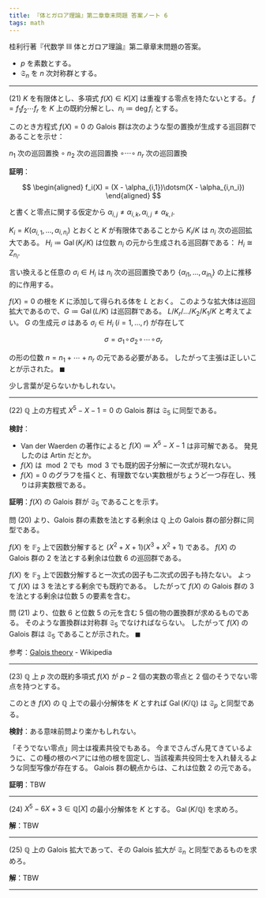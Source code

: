 ```yaml
---
title: 『体とガロア理論』第二章章末問題 答案ノート 6
tags: math
---
```


桂利行著『代数学 III 体とガロア理論』第二章章末問題の答案。

* $p$ を素数とする。
* $\mathfrak S_n$ を $n$ 次対称群とする。

----

$(21)$ $K$ を有限体とし、多項式 $f(X) \in K[X]$ は重複する零点を持たないとする。
$f = f_1f_2 \dotsm f_r$ を $K$ 上の既約分解とし、$n_i \coloneqq \deg f_i$ とする。

このとき方程式 $f(X) = 0$ の Galois 群は次のような型の置換が生成する巡回群であることを示せ：

$n_1$ 次の巡回置換 $\circ$ $n_2$ 次の巡回置換 $\circ \cdots \circ$ $n_r$ 次の巡回置換

**証明**：

$$
\begin{aligned}
f_i(X) = (X - \alpha_{i,1})\dotsm(X - \alpha_{i,n_i})
\end{aligned}
$$

と書くと零点に関する仮定から $\alpha_{i,j} \ne \alpha_{i,k}, \alpha_{i,j} \ne \alpha_{k, l}.$

$K_i = K(\alpha_{i,1}, \dotsc, \alpha_{i,n_i})$ とおくと
$K$ が有限体であることから $K_i/K$ は $n_i$ 次の巡回拡大である。
$H_i \coloneqq \operatorname{Gal}(K_i/K)$ は位数 $n_i$ の元から生成される巡回群である：
$H_i \cong Z_{n_i}.$

言い換えると任意の $\sigma_i \in H_i$ は $n_i$ 次の巡回置換であり
$\lbrace\alpha_{i1}, \dotsc, \alpha_{i{n_i}}\rbrace$ の上に推移的に作用する。

$f(X) = 0$ の根を $K$ に添加して得られる体を $L$ とおく。
このような拡大体は巡回拡大であるので、$G \coloneqq \operatorname{Gal}(L/K)$
は巡回群である。
$L/K_r/\dots/K_2/K_1/K$ と考えてよい。
$G$ の生成元 $\sigma$ はある $\sigma_i \in H_i\;(i = 1, \dotsc, r)$ が存在して

$$
\sigma = \sigma_1\!\circ\!\sigma_2\!\circ\!\dotsm\!\circ\!\sigma_r
$$

の形の位数 $n = n_1 + \dotsb + n_r$ の元である必要がある。
したがって主張は正しいことが示された。
$\blacksquare$

少し言葉が足らないかもしれない。

----

$(22)$ $\mathbb Q$ 上の方程式 $X^5 - X - 1 = 0$ の Galois 群は
$\mathfrak S_5$ に同型である。

**検討**：

* Van der Waerden の著作によると $f(X) \coloneqq X^5 - X - 1$ は非可解である。
  発見したのは Artin だとか。
* $f(X)$ は $\bmod 2$ でも $\bmod 3$ でも既約因子分解に一次式が現れない。
* $f(X) = 0$ のグラフを描くと、有理数でない実数根がちょうど一つ存在し、残りは非実数根である。

**証明**：$f(X)$ の Galois 群が $\mathfrak S_5$ であることを示す。

問 $(20)$ より、Galois 群の素数を法とする剰余は $\mathbb Q$ 上の Galois 群の部分群に同型である。

$f(X)$ を $\mathbb F_2$ 上で因数分解すると $(X^2 + X + 1)(X^3 + X^2 + 1)$ である。
$f(X)$ の Galois 群の $2$ を法とする剰余は位数 $6$ の巡回群である。

$f(X)$ を $\mathbb F_3$ 上で因数分解すると一次式の因子も二次式の因子も持たない。
よって $f(X)$ は $3$ を法とする剰余でも既約である。
したがって $f(X)$ の Galois 群の $3$ を法とする剰余は位数 $5$ の要素を含む。

問 $(21)$ より、位数 $6$ と位数 $5$ の元を含む $5$ 個の物の置換群が求めるものである。
そのような置換群は対称群 $\mathfrak S_5$ でなければならない。
したがって $f(X)$ の Galois 群は $\mathfrak S_5$ であることが示された。
$\blacksquare$

参考：[Galois theory](https://en.wikipedia.org/wiki/Galois_theory#A_non-solvable_quintic_example) - Wikipedia

----

$(23)$ $\mathbb Q$ 上 $p$ 次の既約多項式 $f(X)$ が $p - 2$ 個の実数の零点と
$2$ 個のそうでない零点を持つとする。

このとき $f(X)$ の $\mathbb Q$ 上での最小分解体を $K$ とすれば
$\operatorname{Gal}(K/\mathbb Q)$ は $\mathfrak S_p$ と同型である。

**検討**：ある意味前問より楽かもしれない。

「そうでない零点」同士は複素共役でもある。
今までさんざん見てきているように、この種の根のペアには他の根を固定し、当該複素共役同士を入れ替えるような同型写像が存在する。
Galois 群の観点からは、これは位数 $2$ の元である。

**証明**：TBW

----

$(24)$ $X^5 - 6X + 3 \in \mathbb Q[X]$ の最小分解体を $K$ とする。
$\operatorname{Gal}(K/\mathbb Q)$ を求めろ。

**解**：TBW

----

$(25)$ $\mathbb Q$ 上の Galois 拡大であって、その Galois 拡大が
$\mathfrak S_n$ と同型であるものを求めろ。

**解**：TBW

----
